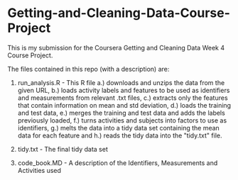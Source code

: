 # Getting-and-Cleaning-Data-Course-Project


This is my submission for the Coursera Getting and Cleaning Data Week 4 Course Project.

The files contained in this repo (with a description) are:
1. run_analysis.R - This R file
  a.) downloads and unzips the data from the given URL,
  b.) loads activity labels and features to be used as identifiers and measurements from relevant .txt files,
  c.) extracts only the features that contain information on mean and std deviation,
  d.) loads the training and test data,
  e.) merges the training and test data and adds the labels previously loaded,
  f.) turns activities and subjects into factors to use as identifiers,
  g.) melts the data into a tidy data set containing the mean data for each feature and
  h.) reads the tidy data into the "tidy.txt" file.
 
2. tidy.txt - The final tidy data set

3. code_book.MD - A description of the Identifiers, Measurements and Activities used
